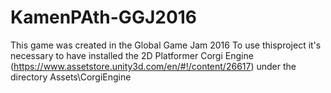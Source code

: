 # KamenPAth-GGJ2016
This game was created in the Global Game Jam 2016
To use thisproject it's necessary to have installed the 2D Platformer Corgi Engine (https://www.assetstore.unity3d.com/en/#!/content/26617) under the directory Assets\CorgiEngine


